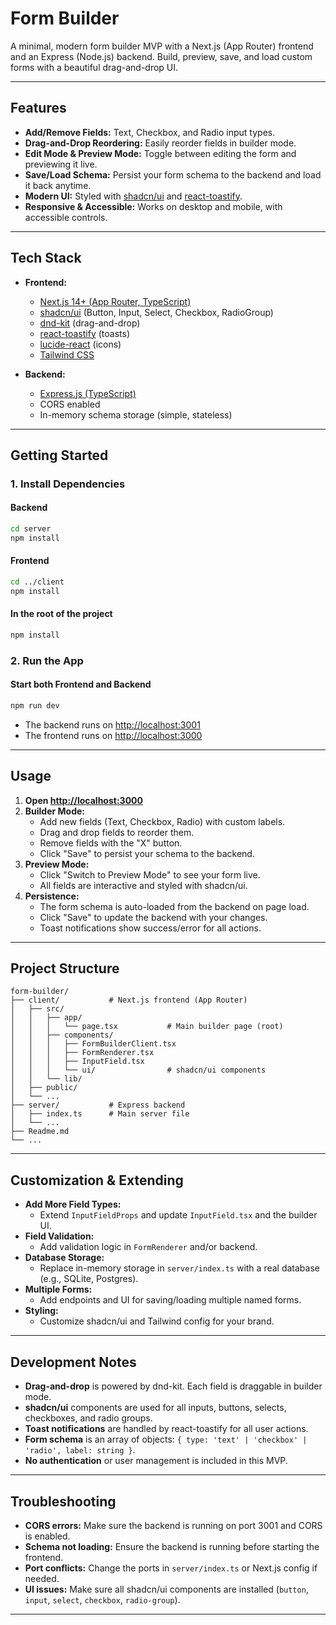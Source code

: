 # Form Builder

A minimal, modern form builder MVP with a Next.js (App Router) frontend and an Express (Node.js) backend. Build, preview, save, and load custom forms with a beautiful drag-and-drop UI.

---

## Features

- **Add/Remove Fields:** Text, Checkbox, and Radio input types.
- **Drag-and-Drop Reordering:** Easily reorder fields in builder mode.
- **Edit Mode & Preview Mode:** Toggle between editing the form and previewing it live.
- **Save/Load Schema:** Persist your form schema to the backend and load it back anytime.
- **Modern UI:** Styled with [shadcn/ui](https://ui.shadcn.com/) and [react-toastify](https://fkhadra.github.io/react-toastify/introduction).
- **Responsive & Accessible:** Works on desktop and mobile, with accessible controls.

---

## Tech Stack

- **Frontend:**
  - [Next.js 14+ (App Router, TypeScript)](https://nextjs.org/)
  - [shadcn/ui](https://ui.shadcn.com/) (Button, Input, Select, Checkbox, RadioGroup)
  - [dnd-kit](https://dndkit.com/) (drag-and-drop)
  - [react-toastify](https://fkhadra.github.io/react-toastify/introduction) (toasts)
  - [lucide-react](https://lucide.dev/) (icons)
  - [Tailwind CSS](https://tailwindcss.com/)

- **Backend:**
  - [Express.js (TypeScript)](https://expressjs.com/)
  - CORS enabled
  - In-memory schema storage (simple, stateless)

---

## Getting Started


### 1. Install Dependencies

#### Backend
```sh
cd server
npm install
```

#### Frontend
```sh
cd ../client
npm install
```

#### In the root of the project
```sh
npm install
```

### 2. Run the App

#### Start both Frontend and Backend
```sh
npm run dev
```
- The backend runs on [http://localhost:3001](http://localhost:3001)
- The frontend runs on [http://localhost:3000](http://localhost:3000)

---

## Usage

1. **Open [http://localhost:3000](http://localhost:3000)**
2. **Builder Mode:**
   - Add new fields (Text, Checkbox, Radio) with custom labels.
   - Drag and drop fields to reorder them.
   - Remove fields with the "X" button.
   - Click "Save" to persist your schema to the backend.
3. **Preview Mode:**
   - Click "Switch to Preview Mode" to see your form live.
   - All fields are interactive and styled with shadcn/ui.
4. **Persistence:**
   - The form schema is auto-loaded from the backend on page load.
   - Click "Save" to update the backend with your changes.
   - Toast notifications show success/error for all actions.

---

## Project Structure

```
form-builder/
├── client/           # Next.js frontend (App Router)
│   ├── src/
│   │   ├── app/
│   │   │   └── page.tsx           # Main builder page (root)
│   │   ├── components/
│   │   │   ├── FormBuilderClient.tsx
│   │   │   ├── FormRenderer.tsx
│   │   │   ├── InputField.tsx
│   │   │   └── ui/                # shadcn/ui components
│   │   └── lib/
│   ├── public/
│   └── ...
├── server/           # Express backend
│   ├── index.ts      # Main server file
│   └── ...
├── Readme.md
└── ...
```

---

## Customization & Extending

- **Add More Field Types:**
  - Extend `InputFieldProps` and update `InputField.tsx` and the builder UI.
- **Field Validation:**
  - Add validation logic in `FormRenderer` and/or backend.
- **Database Storage:**
  - Replace in-memory storage in `server/index.ts` with a real database (e.g., SQLite, Postgres).
- **Multiple Forms:**
  - Add endpoints and UI for saving/loading multiple named forms.
- **Styling:**
  - Customize shadcn/ui and Tailwind config for your brand.

---

## Development Notes

- **Drag-and-drop** is powered by dnd-kit. Each field is draggable in builder mode.
- **shadcn/ui** components are used for all inputs, buttons, selects, checkboxes, and radio groups.
- **Toast notifications** are handled by react-toastify for all user actions.
- **Form schema** is an array of objects: `{ type: 'text' | 'checkbox' | 'radio', label: string }`.
- **No authentication** or user management is included in this MVP.

---

## Troubleshooting

- **CORS errors:** Make sure the backend is running on port 3001 and CORS is enabled.
- **Schema not loading:** Ensure the backend is running before starting the frontend.
- **Port conflicts:** Change the ports in `server/index.ts` or Next.js config if needed.
- **UI issues:** Make sure all shadcn/ui components are installed (`button`, `input`, `select`, `checkbox`, `radio-group`).

---


